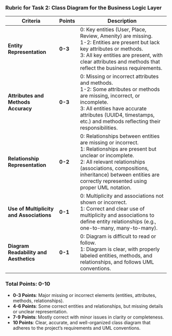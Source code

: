 ### Rubric for Task 2: Class Diagram for the Business Logic Layer

| **Criteria**                        | **Points** | **Description**                                                                                                     |
|-------------------------------------|------------|---------------------------------------------------------------------------------------------------------------------|
| **Entity Representation**           | **0-3**    | 0: Key entities (User, Place, Review, Amenity) are missing.<br>1-2: Entities are present but lack key attributes or methods.<br>3: All key entities are present, with clear attributes and methods that reflect the business requirements. |
| **Attributes and Methods Accuracy** | **0-3**    | 0: Missing or incorrect attributes and methods.<br>1-2: Some attributes or methods are missing, incorrect, or incomplete.<br>3: All entities have accurate attributes (UUID4, timestamps, etc.) and methods reflecting their responsibilities. |
| **Relationship Representation**     | **0-2**    | 0: Relationships between entities are missing or incorrect.<br>1: Relationships are present but unclear or incomplete.<br>2: All relevant relationships (associations, compositions, inheritance) between entities are correctly represented using proper UML notation. |
| **Use of Multiplicity and Associations** | **0-1** | 0: Multiplicity and associations not shown or incorrect.<br>1: Correct and clear use of multiplicity and associations to define entity relationships (e.g., one-to-many, many-to-many). |
| **Diagram Readability and Aesthetics**| **0-1**    | 0: Diagram is difficult to read or follow.<br>1: Diagram is clear, with properly labeled entities, methods, and relationships, and follows UML conventions. |

### Total Points: **0-10**

- **0-3 Points**: Major missing or incorrect elements (entities, attributes, methods, relationships).
- **4-6 Points**: Some correct entities and relationships, but missing details or unclear representation.
- **7-9 Points**: Mostly correct with minor issues in clarity or completeness.
- **10 Points**: Clear, accurate, and well-organized class diagram that adheres to the project’s requirements and UML conventions.
